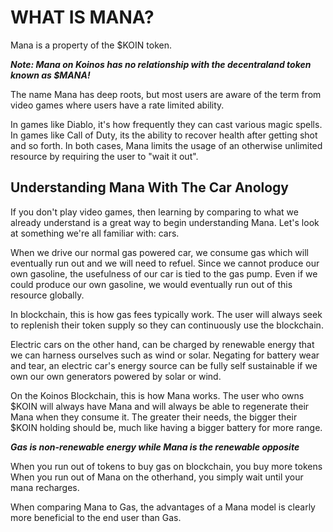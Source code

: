 # WHAT IS MANA?

Mana is a property of the $KOIN token.

___Note: Mana on Koinos has no relationship with the decentraland token known as $MANA!___

The name Mana has deep roots, but most users are aware of the term from video games where users have a rate limited ability.

In games like Diablo, it's how frequently they can cast various magic spells. In games like Call of Duty, its the ability to recover health after getting shot and so forth. In both cases, Mana limits the usage of an otherwise unlimited resource by requiring the user to "wait it out".

## Understanding Mana With The Car Anology

If you don't play video games, then learning by comparing to what we already understand is a great way to begin understanding Mana. Let's look at something we're all familiar with: cars.

When we drive our normal gas powered car, we consume gas which will eventually run out and we will need to refuel. Since we cannot produce our own gasoline, the usefulness of our car is tied to the gas pump. Even if we could produce our own gasoline, we would eventually run out of this resource globally.

In blockchain, this is how gas fees typically work. The user will always seek to replenish their token supply so they can continuously use the blockchain.

Electric cars on the other hand, can be charged by renewable energy that we can harness ourselves such as wind or solar. Negating for battery wear and tear, an electric car's energy source can be fully self sustainable if we own our own generators powered by solar or wind.

On the Koinos Blockchain, this is how Mana works. The user who owns $KOIN will always have Mana and will always be able to regenerate their Mana when they consume it. The greater their needs, the bigger their $KOIN holding should be, much like having a bigger battery for more range.


___Gas is non-renewable energy while Mana is the renewable opposite___

When you run out of tokens to buy gas on blockchain, you buy more tokens When you run out of Mana on the otherhand, you simply wait until your mana recharges.

When comparing Mana to Gas, the advantages of a Mana model is clearly more beneficial to the end user than Gas.